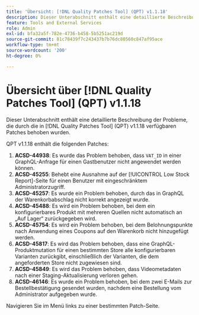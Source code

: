 ```yaml
---
title: 'Übersicht: [!DNL Quality Patches Tool] (QPT) v1.1.18'
description: Dieser Unterabschnitt enthält eine detaillierte Beschreibung der Probleme, die durch die in Version 1.1.18  [!DNL Quality Patches Tool]  Patches behoben wurden.
feature: Tools and External Services
role: Admin
exl-id: bfa32a5f-782e-4736-b458-5b5251ac219d
source-git-commit: 81c78439f7c243437b7b76dc80560c847af95ace
workflow-type: tm+mt
source-wordcount: '200'
ht-degree: 0%

---
```


# Übersicht über [!DNL Quality Patches Tool] (QPT) v1.1.18

Dieser Unterabschnitt enthält eine detaillierte Beschreibung der Probleme, die durch die in [!DNL Quality Patches Tool] (QPT) v1.1.18 verfügbaren Patches behoben wurden.

QPT v1.1.18 enthält die folgenden Patches:

1. **ACSD-44938**: Es wurde das Problem behoben, dass `VAT_ID` in einer GraphQL-Anfrage für einen Gastbenutzer nicht angewendet werden können.
1. **ACSD-45255**: Behebt eine Ausnahme auf der [!UICONTROL Low Stock Report]-Seite für einen Benutzer mit eingeschränktem Administratorzugriff.
1. **ACSD-45257**: Es wurde ein Problem behoben, durch das in GraphQL der Warenkorbabschlag nicht korrekt angezeigt wurde.
1. **ACSD-45488**: Es wird ein Problem behoben, bei dem ein konfigurierbares Produkt mit mehreren Quellen nicht automatisch an „Auf Lager“ zurückgegeben wird.
1. **ACSD-45754**: Es wird ein Problem behoben, bei dem Belohnungspunkte nach Anwendung eines Coupons auf den Warenkorb nicht hinzugefügt werden.
1. **ACSD-45817**: Es wird das Problem behoben, dass eine GraphQL-Produktmutation für einen bestimmten Store alle konfigurierbaren Varianten zurückgibt, einschließlich der Varianten, die dem angeforderten Store nicht zugewiesen sind.
1. **ACSD-45849**: Es wird das Problem behoben, dass Videometadaten nach einer Staging-Aktualisierung verloren gehen.
1. **ACSD-46146**: Es wurde ein Problem behoben, bei dem zwei E-Mails zur Bestellbestätigung gesendet wurden, nachdem eine Bestellung vom Administrator aufgegeben wurde.

Navigieren Sie im Menü links zu einer bestimmten Patch-Seite.

